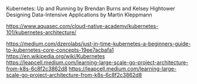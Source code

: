 Kubernetes: Up and Running by Brendan Burns and Kelsey Hightower
Designing Data-Intensive Applications by Martin Kleppmann


https://www.aquasec.com/cloud-native-academy/kubernetes-101/kubernetes-architecture/

https://medium.com/dzerolabs/just-in-time-kubernetes-a-beginners-guide-to-kubernetes-core-concepts-19ee7acbafa1
https://en.wikipedia.org/wiki/Kubernetes
https://leapcell.medium.com/learning-large-scale-go-project-architecture-from-k8s-6c8f2c3862d8
https://leapcell.medium.com/learning-large-scale-go-project-architecture-from-k8s-6c8f2c3862d8
